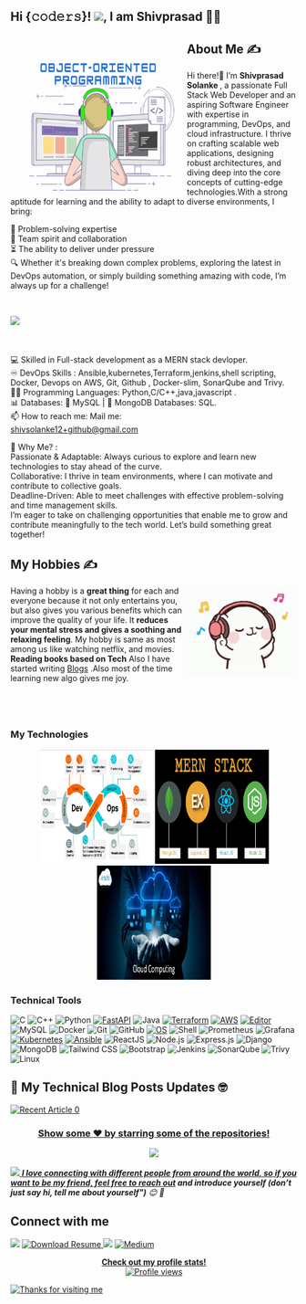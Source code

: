 <!--
**Shivprasad-Solanke/Shivprasad-Solanke** is a ✨ _special_ ✨ repository because its `README.md` (this file) appears on your GitHub profile.
-->

 ## Hi {𝚌𝚘𝚍𝚎𝚛𝚜}! <img src="https://github.com/TheDudeThatCode/TheDudeThatCode/blob/master/Assets/Hi.gif" width="29px">, I am Shivprasad 👨‍🎓
<div>


<p>
  <img width="300" height="250" align="left" style="margin:5px; padding-top:10px;" src="https://github.com/Shivprasad-Solanke/Shivprasad-Solanke/blob/main/1709674661110-1.gif">
</p>

## About Me ✍
Hi there!👋 I’m <b> Shivprasad Solanke </b>, a passionate Full Stack Web Developer and an aspiring Software Engineer with expertise in programming, DevOps, and cloud infrastructure. I thrive on crafting scalable web applications, designing robust architectures, and diving deep into the core concepts of cutting-edge technologies.With a strong aptitude for learning and the ability to adapt to diverse environments, I bring:

🧠 Problem-solving expertise<br>
🤝 Team spirit and collaboration<br>
⏳ The ability to deliver under pressure <br>
🔍 Whether it's breaking down complex problems, exploring the latest in DevOps automation, or simply building something amazing with code, I’m always up for a challenge!<br>

 <br>

![](https://komarev.com/ghpvc/?username=Shivprasad-Solanke) <br><br>
</br>
 
 
 
💻 Skilled in Full-stack development as a MERN stack devloper.\
♾️ DevOps Skills : Ansible,kubernetes,Terraform,jenkins,shell scripting, Docker, Devops on AWS, Git, Github , Docker-slim, SonarQube and Trivy.\
👨‍💻 Programming Languages: Python,C/C++,java,javascript .\
📊 Databases:
💽 MySQL | 🍃 MongoDB Databases: SQL.\
📫 How to reach me: Mail me:  
<a href="mailto:shivsolanke12+github@gmail.com">shivsolanke12+github@gmail.com</a>


🚀 Why Me? : <br>
Passionate & Adaptable: Always curious to explore and learn new technologies to stay ahead of the curve.<br>
Collaborative: I thrive in team environments, where I can motivate and contribute to collective goals.<br>
Deadline-Driven: Able to meet challenges with effective problem-solving and time management skills.<br>
I’m eager to take on challenging opportunities that enable me to grow and contribute meaningfully to the tech world. Let’s build something great together! 
<br>
## My Hobbies ✍

<img align='right' src='https://github.com/Shivprasad-Solanke/Shivprasad-Solanke/blob/main/technologies/tenor.gif' width='200"'>
 
Having a hobby is a <b>great</b><b> thing</b> for each and everyone because it not only entertains you,
but also gives you various benefits which can improve the quality of your life. It <b>reduces your mental stress and gives a soothing and relaxing feeling</b>. My hobby is same as most among us like watching netflix, and movies. <b>Reading books based on Tech</b> Also I have started writing <a href="https://medium.com/@shivsolanke12">Blogs</a> .Also most of the time learning new algo gives me joy.
<br>
<br>
<br>
<br>
##


### My Technologies
<p align="center">
 <img height="200" width="200" src="https://github.com/Shivprasad-Solanke/Shivprasad-Solanke/blob/main/technologies/devops-lifecycle.jpeg" />
 <img height="200" width="200" src="https://github.com/Shivprasad-Solanke/Shivprasad-Solanke/blob/main/technologies/mern.png" />
 <img height="200" width="200" src="https://github.com/Shivprasad-Solanke/Shivprasad-Solanke/blob/main/technologies/CLoud-COmputing.jpg" />
 

### Technical Tools

![C](https://img.shields.io/badge/-C-000?&logo=C)
![C++](https://img.shields.io/badge/-C++-00599C?style=flat-square&logo=c)
![Python](https://img.shields.io/badge/-Python-black?style=flat-square&logo=Python)
[![FastAPI](https://img.shields.io/badge/Python_framework-FastAPI-teal?style=flat-square&logo=python&logoColor=white)](https://fastapi.tiangolo.com/)
![Java](https://img.shields.io/badge/-java-E34A86?style=flat-square&logo=java)
[![Terraform](https://img.shields.io/badge/Learning-Terraform-623ce4?style=flat-square&logo=terraform&logoColor=white)](https://www.terraform.io/)
[![AWS](https://img.shields.io/badge/Learning-AWS-FF9900?style=flat-square&logo=amazon-aws&logoColor=white)](https://github.com/br3ndonland/awsdev)
[![Editor](https://img.shields.io/badge/Editor-VSCode-blue?style=flat-square&logo=visual-studio-code&logoColor=white)](https://code.visualstudio.com/)
![MySQL](https://img.shields.io/badge/-MySQL-black?style=flat-square&logo=mysql)
![Docker](https://img.shields.io/badge/-Docker-black?style=flat-square&logo=docker)
![Git](https://img.shields.io/badge/-Git-black?style=flat-square&logo=git)
![GitHub](https://img.shields.io/badge/-GitHub-181717?style=flat-square&logo=github)
[![OS](https://img.shields.io/badge/OS-Linux-informational?style=flat-square&logo=linux&logoColor=white)](https://en.wikipedia.org/wiki/Linux)
 ![Shell](https://img.shields.io/badge/-Shell-blasck?style=plastic&logo=Shell)
 ![Prometheus](https://img.shields.io/badge/-Prometheus-000?&logo=Prometheus)
 ![Grafana](https://img.shields.io/badge/-Grafana-000?&logo=Grafana)
 [![Kubernetes](https://img.shields.io/badge/-Kubernetes-326CE5?style=flat-square&logo=Kubernetes&logoColor=ffffff)](https://kubernetes.io/)
 [![Ansible](https://img.shields.io/badge/-ansible-326CE5?style=flat-square&logo=ansible&logoColor=000000)](https://ansible.io/)
![ReactJS](https://img.shields.io/badge/-ReactJS-61DAFB?style=flat-square&logo=react&logoColor=black)
![Node.js](https://img.shields.io/badge/-Node.js-339933?style=flat-square&logo=node.js&logoColor=white)
![Express.js](https://img.shields.io/badge/-Express.js-000000?style=flat-square&logo=express&logoColor=white)
![Django](https://img.shields.io/badge/-Django-092E20?style=flat-square&logo=django&logoColor=white)
![MongoDB](https://img.shields.io/badge/-MongoDB-47A248?style=flat-square&logo=mongodb&logoColor=white)
![Tailwind CSS](https://img.shields.io/badge/-Tailwind%20CSS-38B2AC?style=flat-square&logo=tailwind-css&logoColor=white)
![Bootstrap](https://img.shields.io/badge/-Bootstrap-563D7C?style=flat-square&logo=bootstrap&logoColor=white)
![Jenkins](https://img.shields.io/badge/-Jenkins-D24939?style=flat-square&logo=jenkins&logoColor=white)
![SonarQube](https://img.shields.io/badge/-SonarQube-4E9BCD?style=flat-square&logo=sonarqube&logoColor=white)
![Trivy](https://img.shields.io/badge/-Trivy-2A9D8E?style=flat-square&logo=trivy&logoColor=white)
![Linux](https://img.shields.io/badge/-Linux-2E2A47?style=flat-square&logo=linux&logoColor=white)






## 📝 My Technical Blog Posts Updates 🤓

<a target="_blank" href="https://github-readme-medium-recent-article.vercel.app/medium/@shivsolanke12/0"><img src="https://github-readme-medium-recent-article.vercel.app/medium/@shivsolanke12/0?timestamp=123456" alt="Recent Article 0">

 
<h3 align="center">
 Show some ❤️ by starring some of the repositories!
</h3>


<p align=center>
 <img src="https://github-readme-stats.vercel.app/api?username=Shivprasad-Solanke&show_icons=true&theme=tokyonight&count_private=true" />
</p>

<img src="https://media.giphy.com/media/LnQjpWaON8nhr21vNW/giphy.gif" width="60"> <em><b>I love connecting with different people from around the world, so if you want to be my friend, feel free to [reach out](https://wa.me/+919766376073) and introduce yourself (don’t just say hi, tell me about yourself")</b> 😊 💜</em>
  


## Connect with me

[<img src="https://img.shields.io/badge/linkedin-%230077B5.svg?&style=for-the-badge&logo=linkedin&logoColor=white"/>](https://www.linkedin.com/in/shivprasad-solanke)
<a href="https://drive.google.com/file/d/1JOo5nnlW4mj5HRk0sU211UCP0DM5vErV/view?usp=drive_link">
  <img src="https://img.shields.io/badge/Download-Resume-AA00FF.svg?&style=for-the-badge&logo=docusign&logoColor=white" alt="Download Resume">
</a>
[<img src = "https://img.shields.io/badge/instagram-%23E4405F.svg?&style=for-the-badge&logo=instagram&logoColor=white">](https://www.instagram.com/shivprasad.solanke/)
<a href="https://medium.com/@shivsolanke12" target="_blank"><img alt="Medium" src="https://img.shields.io/badge/medium-%2312100E.svg?&style=for-the-badge&logo=medium&logoColor=white" />


<p align="center">
  <b>Check out my profile stats!</b><br>
  <img src="https://profile-counter.glitch.me/hackcoderr/count.svg" alt="Profile views" />
</p>



<img height="120" alt="Thanks for visiting me" width="100%" src="https://raw.githubusercontent.com/BrunnerLivio/brunnerlivio/master/images/marquee.svg" />




